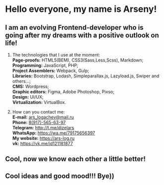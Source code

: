 # Hello everyone, my name is Arseny!
## I am an evolving Frontend-developer who is going after my dreams with a positive outlook on life!

1. The technologies that I use at the moment:  
    __Page-proofs:__ HTML5(BEM), CSS3(Sass,Less,Scss), Markdown;  
    __Programming:__ JavaScript, PHP;  
    __Project Assemblers:__ Webpack, Gulp;  
    __Libraries:__ Bootstrap, Lodash, Simpleparallax.js, Lazyload.js, Swiper and others...;  
    __CMS:__ Wordpress;  
    __Graphic editors:__ Figma, Adobe Photoshop, Pixso;  
    __Design:__ UI/UX;  
    __Virtualization:__ VirtualBox.

2. How can you contact me:  
    __E-mail:__ <ars_logachev@mail.ru>  
    __Phone:__ [8(917)-565-63-97](tel:89175656397)  
    __Telegram:__ http://t.me/dizelars  
    __WhatsApp:__ https://wa.me/79175656397  
    __My website:__ https://ars-log.ru  
    __vk:__ https://vk.me/id121181877
		
## Cool, now we know each other a little better!
## Cool ideas and good mood!!! Bye))
